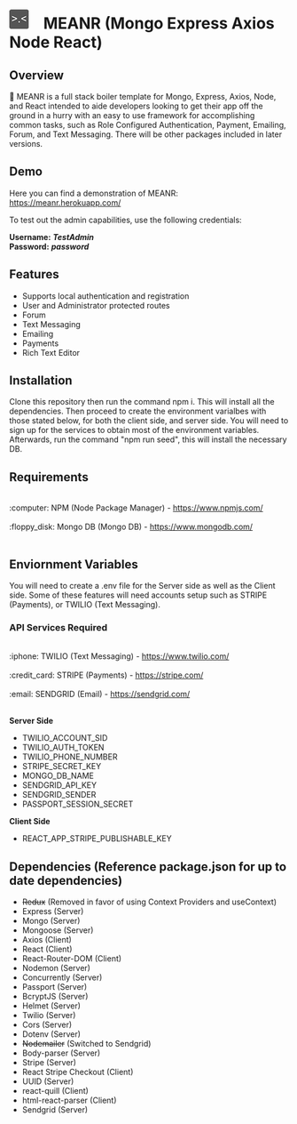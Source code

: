 <h1><img src ="img/MEANR_ICON.png">&nbsp;&nbsp;&nbsp;&nbsp;MEANR (Mongo Express Axios Node React)</h1>

## Overview

 :honey_pot: MEANR is a full stack boiler template for Mongo, Express, Axios, Node, and React intended to aide developers looking to get their app off the ground in a hurry with an easy to use framework for accomplishing common tasks, such as Role Configured Authentication, Payment, Emailing, Forum, and Text Messaging. There will be other packages included in later versions.

## Demo

Here you can find a demonstration of MEANR: <a href = "https://meanr.herokuapp.com/" >https://meanr.herokuapp.com/</a><br />

To test out the admin capabilities, use the following credentials:

<b>Username:</b> <b><i>TestAdmin</i></b> <br />
<b>Password:</b> <b><i>password</i></b>

## Features

* Supports local authentication and registration
* User and Administrator protected routes
* Forum
* Text Messaging
* Emailing
* Payments
* Rich Text Editor

## Installation

Clone this repository then run the command npm i. This will install all the dependencies. Then proceed to create the environment varialbes with those stated below, for both the client side, and server side. You will need to sign up for the services to obtain most of the environment variables.  Afterwards, run the command "npm run seed", this will install the necessary DB.

## Requirements
<br />
:computer: NPM (Node Package Manager) - <a  href ="https://www.npmjs.com/" >https://www.npmjs.com/</a><br /><br />
:floppy_disk: Mongo DB (Mongo DB) - <a href ="https://www.mongodb.com/" >https://www.mongodb.com/</a> <br /><br />

## Enviornment Variables

You will need to create a .env file for the Server side as well as the Client side. Some of these features will need accounts setup such as STRIPE (Payments), or TWILIO (Text Messaging). 

### API Services Required 
<br />
:iphone: TWILIO (Text Messaging) - <a href = "https://www.twilio.com/" >https://www.twilio.com/</a><br /><br />
:credit_card: STRIPE (Payments)  - <a href = "https://stripe.com/" >https://stripe.com/</a><br /><br />
:email: SENDGRID (Email) - <a href = "https://sendgrid.com/" >https://sendgrid.com/</a><br /><br />

<b>Server Side</b>

* TWILIO_ACCOUNT_SID
* TWILIO_AUTH_TOKEN
* TWILIO_PHONE_NUMBER
* STRIPE_SECRET_KEY
* MONGO_DB_NAME
* SENDGRID_API_KEY
* SENDGRID_SENDER
* PASSPORT_SESSION_SECRET

<b>Client Side</b>

* REACT_APP_STRIPE_PUBLISHABLE_KEY

## Dependencies (Reference package.json for up to date dependencies)

* ~~Redux~~ (Removed in favor of using Context Providers and useContext)
* Express (Server)
* Mongo (Server)
* Mongoose (Server)
* Axios (Client)
* React (Client)
* React-Router-DOM (Client)
* Nodemon (Server)
* Concurrently (Server)
* Passport (Server)
* BcryptJS (Server)
* Helmet (Server)
* Twilio (Server)
* Cors (Server)
* Dotenv (Server)
* ~~Nodemailer~~ (Switched to Sendgrid)
* Body-parser (Server)
* Stripe (Server)
* React Stripe Checkout (Client)
* UUID (Server)
* react-quill (Client)
* html-react-parser (Client)
* Sendgrid (Server)
